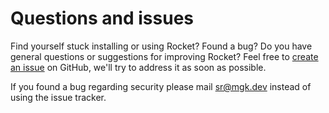# Questions and issues

Find yourself stuck installing or using Rocket? Found a bug? Do you have general questions or suggestions for improving Rocket? Feel free to [create an issue](https://github.com/deploywithrocket/core/issues) on GitHub, we'll try to address it as soon as possible.

If you found a bug regarding security please mail [sr@mgk.dev](mailto:sr@mgk.dev) instead of using the issue tracker.